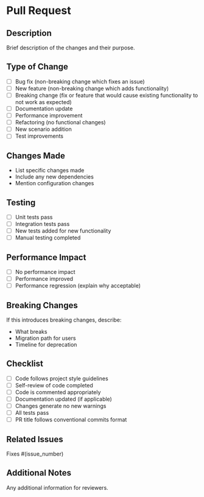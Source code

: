 # Pull Request

## Description
Brief description of the changes and their purpose.

## Type of Change
- [ ] Bug fix (non-breaking change which fixes an issue)
- [ ] New feature (non-breaking change which adds functionality)  
- [ ] Breaking change (fix or feature that would cause existing functionality to not work as expected)
- [ ] Documentation update
- [ ] Performance improvement
- [ ] Refactoring (no functional changes)
- [ ] New scenario addition
- [ ] Test improvements

## Changes Made
- List specific changes made
- Include any new dependencies
- Mention configuration changes

## Testing
- [ ] Unit tests pass
- [ ] Integration tests pass
- [ ] New tests added for new functionality
- [ ] Manual testing completed

## Performance Impact
- [ ] No performance impact
- [ ] Performance improved
- [ ] Performance regression (explain why acceptable)

## Breaking Changes
If this introduces breaking changes, describe:
- What breaks
- Migration path for users
- Timeline for deprecation

## Checklist
- [ ] Code follows project style guidelines
- [ ] Self-review of code completed
- [ ] Code is commented appropriately
- [ ] Documentation updated (if applicable)
- [ ] Changes generate no new warnings
- [ ] All tests pass
- [ ] PR title follows conventional commits format

## Related Issues
Fixes #(issue_number)

## Additional Notes
Any additional information for reviewers.
